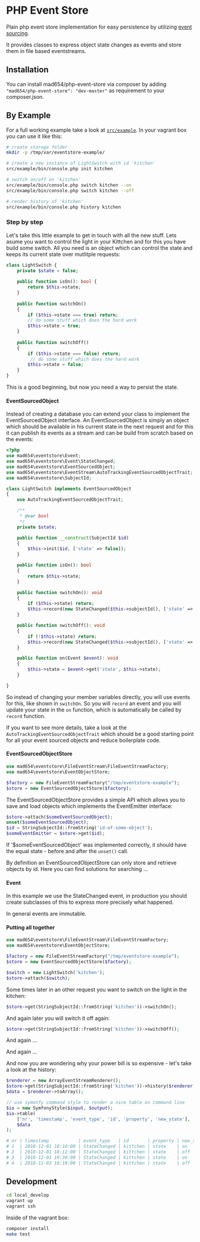 # PHP Event Store

Plain php event store implementation for easy persistence by utilizing [event sourcing](https://de.wikipedia.org/wiki/Event_Sourcing).

It provides classes to express object state changes as events and store them in file based eventstreams.

## Installation

You can install mad654/php-event-store via composer by adding `"mad654/php-event-store": "dev-master"` as requirement to your composer.json.

## By Example

For a full working example take a look at [`src/example`](src/example). In your vagrant box you can use it like this:

```bash
# create storage folder
mkdir -p /tmp/var/eventstore-example/ 

# create a new instance of LightSwitch with id 'kitchen'
src/example/bin/console.php init kitchen

# switch on/off on 'kitchen'
src/example/bin/console.php switch kitchen --on
src/example/bin/console.php switch kitchen --off

# render history of 'kitchen'
src/example/bin/console.php history kitchen
```

### Step by step

Let's take this little example to get in touch with all the new stuff. Lets asume you want to control the light in your Kittchen and for this you have build some switch. All you need is an object which can control the state and keeps its current state over mutlitple requests:

```php
class LightSwitch {	
    private $state = false;
    
    public function isOn(): bool {
        return $this->state;
    }
    
    public function switchOn()
    {
        if ($this->state === true) return;
        // do some stuff which does the hard work
        $this->state = true;
    }
    
    public function switchOff()
    {
        if ($this->state === false) return;
         // do some stuff which does the hard work
        $this->state = false;
    }
}
```

This is a good beginning, but now you need a way to persist the state.

#### EventSourcedObject

Instead of creating a database you can extend your class to implement the EventSourcedObject interface. An EventSourcedObject is simply an object which should be available in his current state in the next request and for this it can publish its events as a stream and can be build from scratch based on the events:

```php
<?php
use mad654\eventstore\Event;
use mad654\eventstore\Event\StateChanged;
use mad654\eventstore\EventSourcedObject;
use mad654\eventstore\EventStream\AutoTrackingEventSourcedObjectTrait;
use mad654\eventstore\SubjectId;

class LightSwitch implements EventSourcedObject
{
    use AutoTrackingEventSourcedObjectTrait;

    /**
     * @var bool
     */
    private $state;

    public function __construct(SubjectId $id)
    {
        $this->init($id, ['state' => false]);
    }

    public function isOn(): bool
    {
        return $this->state;
    }

    public function switchOn(): void
    {
        if ($this->state) return;
        $this->record(new StateChanged($this->subjectId(), ['state' => true]));
    }

    public function switchOff(): void
    {
        if (!$this->state) return;
        $this->record(new StateChanged($this->subjectId(), ['state' => false]));
    }

    public function on(Event $event): void
    {
        $this->state = $event->get('state', $this->state);
    }

}
```

So instead of changing your member variables directly, you will use events for this, like shown in `switchOn`. So you will `record` an event and you will update your state in the `on` function, which is automatically be called by `record` function.

If you want to see more details, take a look at the `AutoTrackingEventSourcedObjectTrait` which should be a good starting point for all your event sourced objects and reduce boilerplate code. 

#### EventSourcedObjectStore

```php
use mad654\eventstore\FileEventStream\FileEventStreamFactory;
use mad654\eventstore\EventObjectStore;

$factory = new FileEventStreamFactory("/tmp/eventstore-example");
$store = new EventSourcedObjectStore($factory);
```

The EventSourcedObjectStore provides a simple API which allows you to save and load objects which implements the EventEmitter interface:

```php
$store->attach($someEventSourcedObject);
unset($someEventSourcedObject);
$id = StringSubjectId::fromString('id-of-some-object');
$someEventEmitter = $store->get($id);
```

If '$someEventSourcedObject' was implemented correctly, it should have the equal state - before and after the `unset()` call.

By definition an EventSourcedObjectStore can only store and retrieve objects by id. Here you can find solutions for searching ...

#### Event

In this example we use the StateChanged event, in production you should
create subclasses of this to express more precisely what happened.

In general events are immutable.

#### Putting all together

```php
use mad654\eventstore\FileEventStream\FileEventStreamFactory;
use mad654\eventstore\EventObjectStore;

$factory = new FileEventStreamFactory("/tmp/eventstore-example");
$store = new EventSourcedObjectStore($factory);

$switch = new LightSwitch('kitchen');
$store->attach($switch);
```

Some times later in an other request you want to switch on the light in the kitchen:

``` php
$store->get(StringSubjectId::fromString('kitchen'))->switchOn();
```

And again later you will switch it off again:

```php
$store->get(StringSubjectId::fromString('kitchen'))->switchOff();
```

And again ...

And again ...

And now you are wondering why your power bill is so expensive - let's take a look at the history:

```php
$renderer = new ArrayEventStreamRenderer();
$store->get(StringSubjectId::fromString('kitchen'))->history($renderer);
$data = $renderer->toArray();

// use symonfy command style to render a nice table on command line
$io = new SymfonyStyle($input, $output);
$io->table(
    ['nr', 'timestamp', 'event_type', 'id', 'property', 'new_state'],
    $data
);

# nr | timestamp           | event_type   | id       | property | new_state
# 1  | 2018-12-01 18:10:00 | StateChanged | kittchen | state    | on
# 2  | 2018-12-01 18:12:00 | StateChanged | kittchen | state    | off
# 3  | 2018-12-01 19:30:00 | StateChanged | kittchen | state    | on
# 4  | 2018-12-03 18:10:00 | StateChanged | kittchen | state    | off
```

## Development

```bash
cd local_develop
vagrant up
vagrant ssh
```

Inside of the vagrant box:

```bash
composer install
make test
```

### 